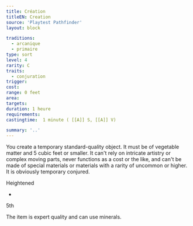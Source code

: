 ```yaml
---
title: Création
titleEN: Creation
source: 'Playtest Pathfinder'
layout: block

traditions:
  - arcanique
  - primaire
type: sort
level: 4
rarity: C
traits:
  - conjuration
trigger: 
cost: 
range: 0 feet
area: 
targets: 
duration: 1 heure
requirements: 
castingtime:  1 minute ( [[A]] S, [[A]] V)

summary: '..'
---
```

You create a temporary standard-quality object. It must be of vegetable matter and 5 cubic feet or smaller. It can't rely on intricate artistry or complex moving parts, never functions as a cost or the like, and can't be made of special materials or materials with a rarity of uncommon or higher. It is obviously temporary conjured.

Heightened

-

5th

The item is expert quality and can use minerals.
